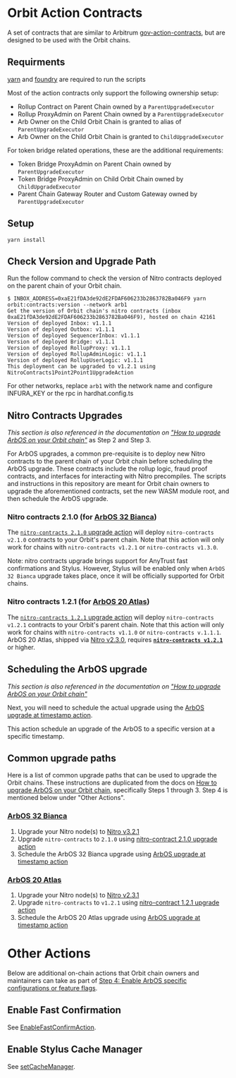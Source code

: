 # Orbit Action Contracts

A set of contracts that are similar to Arbitrum [gov-action-contracts](https://github.com/ArbitrumFoundation/governance/tree/main/src/gov-action-contracts), but are designed to be used with the Orbit chains.

## Requirments

[yarn](https://classic.yarnpkg.com/lang/en/docs/install/) and [foundry](https://book.getfoundry.sh/getting-started/installation) are required to run the scripts

Most of the action contracts only support the following ownership setup:

- Rollup Contract on Parent Chain owned by a `ParentUpgradeExecutor`
- Rollup ProxyAdmin on Parent Chain owned by a `ParentUpgradeExecutor`
- Arb Owner on the Child Orbit Chain is granted to alias of `ParentUpgradeExecutor`
- Arb Owner on the Child Orbit Chain is granted to `ChildUpgradeExecutor`

For token bridge related operations, these are the additional requirements:

- Token Bridge ProxyAdmin on Parent Chain owned by `ParentUpgradeExecutor`
- Token Bridge ProxyAdmin on Child Orbit Chain owned by `ChildUpgradeExecutor`
- Parent Chain Gateway Router and Custom Gateway owned by `ParentUpgradeExecutor`

## Setup

```
yarn install
```

## Check Version and Upgrade Path

Run the follow command to check the version of Nitro contracts deployed on the parent chain of your Orbit chain.

```
$ INBOX_ADDRESS=0xaE21fDA3de92dE2FDAF606233b2863782Ba046F9 yarn orbit:contracts:version --network arb1
Get the version of Orbit chain's nitro contracts (inbox 0xaE21fDA3de92dE2FDAF606233b2863782Ba046F9), hosted on chain 42161
Version of deployed Inbox: v1.1.1
Version of deployed Outbox: v1.1.1
Version of deployed SequencerInbox: v1.1.1
Version of deployed Bridge: v1.1.1
Version of deployed RollupProxy: v1.1.1
Version of deployed RollupAdminLogic: v1.1.1
Version of deployed RollupUserLogic: v1.1.1
This deployment can be upgraded to v1.2.1 using NitroContracts1Point2Point1UpgradeAction
```

For other networks, replace `arb1` with the network name and configure INFURA_KEY or the rpc in hardhat.config.ts

## Nitro Contracts Upgrades

_This section is also referenced in the documentation on ["How to upgrade ArbOS on your Orbit chain"](https://docs.arbitrum.io/launch-orbit-chain/how-tos/arbos-upgrade)_ as Step 2 and Step 3.

For ArbOS upgrades, a common pre-requisite is to deploy new Nitro contracts to the parent chain of your Orbit chain before scheduling the ArbOS upgrade. These contracts include the rollup logic, fraud proof contracts, and interfaces for interacting with Nitro precompiles. The scripts and instructions in this repository are meant for Orbit chain owners to upgrade the aforementioned contracts, set the new WASM module root, and then schedule the ArbOS upgrade.

### Nitro contracts 2.1.0 (for [ArbOS 32 Bianca](https://docs.arbitrum.io/run-arbitrum-node/arbos-releases/arbos32))

The [`nitro-contracts 2.1.0` upgrade action](scripts/foundry/contract-upgrades/2.1.0) will deploy `nitro-contracts v2.1.0` contracts to your Orbit's parent chain. Note that this action will only work for chains with `nitro-contracts v1.2.1` or `nitro-contracts v1.3.0`.

Note: nitro contracts upgrade brings support for AnyTrust fast confirmations and Stylus. However, Stylus will be enabled only when `ArbOS 32 Bianca` upgrade takes place, once it will be officially supported for Orbit chains.

### Nitro contracts 1.2.1 (for [ArbOS 20 Atlas](https://docs.arbitrum.io/run-arbitrum-node/arbos-releases/arbos20))

The [`nitro-contracts 1.2.1` upgrade action](scripts/foundry/contract-upgrades/1.2.1) will deploy `nitro-contracts v1.2.1` contracts to your Orbit's parent chain. Note that this action will only work for chains with `nitro-contracts v1.1.0` or `nitro-contracts v.1.1.1`. ArbOS 20 Atlas, shipped via [Nitro v2.3.0](https://github.com/OffchainLabs/nitro/releases/tag/v2.3.0), requires [**`nitro-contracts v1.2.1`**](https://github.com/OffchainLabs/nitro-contracts/releases/tag/v1.2.1) or higher.

## Scheduling the ArbOS upgrade

_This section is also referenced in the documentation on ["How to upgrade ArbOS on your Orbit chain"](https://docs.arbitrum.io/launch-orbit-chain/how-tos/arbos-upgrade)_

Next, you will need to schedule the actual upgrade using the [ArbOS upgrade at timestamp action](scripts/foundry/arbos-upgrades/at-timestamp).

This action schedule an upgrade of the ArbOS to a specific version at a specific timestamp.

## Common upgrade paths

Here is a list of common upgrade paths that can be used to upgrade the Orbit chains. These instructions are duplicated from the docs on [How to upgrade ArbOS on your Orbit chain](https://docs.arbitrum.io/launch-orbit-chain/how-tos/arbos-upgrade), specifically Steps 1 through 3. Step 4 is mentioned below under "Other Actions".

### [ArbOS 32 Bianca](https://docs.arbitrum.io/run-arbitrum-node/arbos-releases/arbos32)

1. Upgrade your Nitro node(s) to [Nitro v3.2.1](https://github.com/OffchainLabs/nitro/releases/tag/v3.2.1)
1. Upgrade `nitro-contracts` to `2.1.0` using [nitro-contract 2.1.0 upgrade action](scripts/foundry/contract-upgrades/2.1.0)
1. Schedule the ArbOS 32 Bianca upgrade using [ArbOS upgrade at timestamp action](scripts/foundry/arbos-upgrades/at-timestamp)

### [ArbOS 20 Atlas](https://docs.arbitrum.io/run-arbitrum-node/arbos-releases/arbos20)

1. Upgrade your Nitro node(s) to [Nitro v2.3.1](https://github.com/OffchainLabs/nitro/releases/tag/v2.3.1)
1. Upgrade `nitro-contracts` to `v1.2.1` using [nitro-contract 1.2.1 upgrade action](scripts/foundry/contract-upgrades/1.2.1)
1. Schedule the ArbOS 20 Atlas upgrade using [ArbOS upgrade at timestamp action](scripts/foundry/arbos-upgrades/at-timestamp)

# Other Actions

Below are additional on-chain actions that Orbit chain owners and maintainers can take as part of [Step 4: Enable ArbOS specific configurations or feature flags](https://docs.arbitrum.io/launch-orbit-chain/how-tos/arbos-upgrade#step-4-enable-arbos-specific-configurations-or-feature-flags-not-always-required).

## Enable Fast Confirmation

See [EnableFastConfirmAction](scripts/foundry/fast-confirm).

## Enable Stylus Cache Manager

See [setCacheManager](scripts/foundry/stylus/setCacheManager). 
